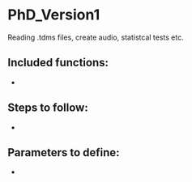 # PhD_Version1
Reading .tdms files, create audio, statistcal tests etc.

Included functions:
-
-

Steps to follow:
- 
- 

Parameters to define:
-
-

